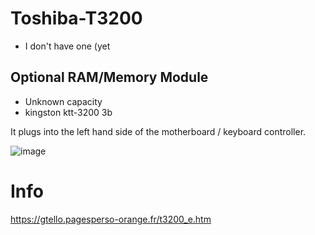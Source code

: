 # Toshiba-T3200

- I don't have one (yet


## Optional RAM/Memory Module

- Unknown capacity
- kingston ktt-3200 3b

It plugs into the left hand side of the motherboard / keyboard controller. 

![image](https://user-images.githubusercontent.com/38451588/155870440-f8ff2c20-6b7f-4a02-b392-b47d59b2946e.png)


# Info

https://gtello.pagesperso-orange.fr/t3200_e.htm
